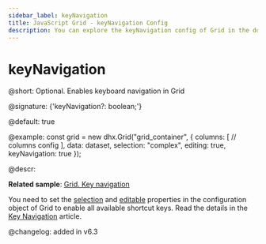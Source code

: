 ```yaml
---
sidebar_label: keyNavigation
title: JavaScript Grid - keyNavigation Config 
description: You can explore the keyNavigation config of Grid in the documentation of the DHTMLX JavaScript UI library. Browse developer guides and API reference, try out code examples and live demos, and download a free 30-day evaluation version of DHTMLX Suite 7.
---
```


# keyNavigation

@short: Optional. Enables keyboard navigation in Grid

@signature: {'keyNavigation?: boolean;'}

@default: true

@example:
const grid = new dhx.Grid("grid_container", {
	columns: [
		// columns config
	],
	data: dataset,
	selection: "complex", 
    editing: true, 
	keyNavigation: true
});

@descr:

**Related sample**: [Grid. Key navigation](https://snippet.dhtmlx.com/y9kdk0md)

You need to set the [selection](grid/api/grid_selection_config.md) and [editable](grid/api/grid_editable_config.md) properties in the configuration object of Grid to enable all available shortcut keys.  Read the details in the [Key Navigation](grid/configuration.md#keyboard-navigation) article.

@changelog: added in v6.3

[comment]: # (@related: grid/initialization.md#initialize-grid grid/configuration.md#keyboard-navigation)

